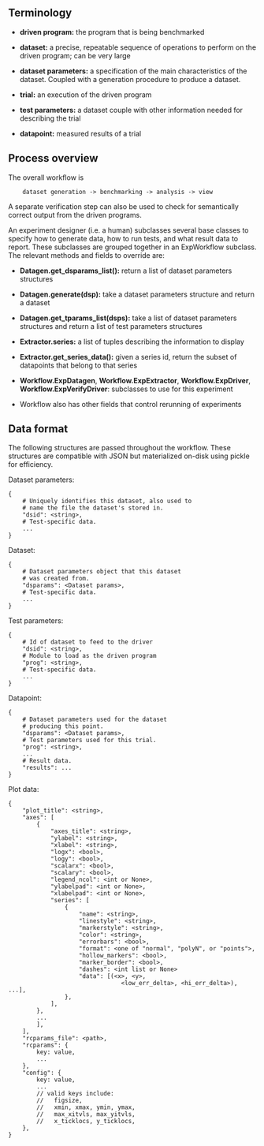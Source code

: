 ## Terminology ##

* **driven program:**
  the program that is being benchmarked

* **dataset:**
  a precise, repeatable sequence of operations to perform on the
  driven program; can be very large

* **dataset parameters:**
  a specification of the main characteristics of the dataset.
  Coupled with a generation procedure to produce a dataset.

* **trial:**
  an execution of the driven program

* **test parameters:**
  a dataset couple with other information needed for describing the trial

* **datapoint:**
  measured results of a trial


## Process overview ##

The overall workflow is

        dataset generation -> benchmarking -> analysis -> view

A separate verification step can also be used to check for semantically
correct output from the driven programs.

An experiment designer (i.e. a human) subclasses several base classes
to specify how to generate data, how to run tests, and what result data
to report. These subclasses are grouped together in an ExpWorkflow subclass.
The relevant methods and fields to override are:

* **Datagen.get_dsparams_list():**
  return a list of dataset parameters structures

* **Datagen.generate(dsp):**
  take a dataset parameters structure and return a dataset

* **Datagen.get_tparams_list(dsps):**
  take a list of dataset parameters structures and return a list
  of test parameters structures

* **Extractor.series:**
  a list of tuples describing the information to display

* **Extractor.get_series_data():**
  given a series id, return the subset of datapoints that belong
  to that series

* **Workflow.ExpDatagen**, **Workflow.ExpExtractor**,
  **Workflow.ExpDriver**, **Workflow.ExpVerifyDriver**:
  subclasses to use for this experiment

* Workflow also has other fields that control rerunning of experiments


## Data format ##

The following structures are passed throughout the workflow.
These structures are compatible with JSON but materialized on-disk
using pickle for efficiency.

Dataset parameters:

    {
        # Uniquely identifies this dataset, also used to
        # name the file the dataset's stored in.
        "dsid": <string>,
        # Test-specific data.
        ...
    }

Dataset:

    {
        # Dataset parameters object that this dataset
        # was created from.
        "dsparams": <Dataset params>,
        # Test-specific data.
        ...
    }

Test parameters:

    {
        # Id of dataset to feed to the driver
        "dsid": <string>,
        # Module to load as the driven program
        "prog": <string>,
        # Test-specific data.
        ...
    }

Datapoint:

    {
        # Dataset parameters used for the dataset
        # producing this point.
        "dsparams": <Dataset params>,
        # Test parameters used for this trial.
        "prog": <string>,
        ...
        # Result data.
        "results": ...
    }

Plot data:

    {
        "plot_title": <string>,
        "axes": [
            {
                "axes_title": <string>,
                "ylabel": <string>,
                "xlabel": <string>,
                "logx": <bool>,
                "logy": <bool>,
                "scalarx": <bool>,
                "scalary": <bool>,
                "legend_ncol": <int or None>,
                "ylabelpad": <int or None>,
                "xlabelpad": <int or None>,
                "series": [
                    {
                        "name": <string>,
                        "linestyle": <string>,
                        "markerstyle": <string>,
                        "color": <string>,
                        "errorbars": <bool>,
                        "format": <one of "normal", "polyN", or "points">,
                        "hollow_markers": <bool>,
                        "marker_border": <bool>,
                        "dashes": <int list or None>
                        "data": [(<x>, <y>,
                                    <low_err_delta>, <hi_err_delta>), ...],
                    },
                ],
            },
            ...
            ],
        ],
        "rcparams_file": <path>,
        "rcparams": {
            key: value,
            ...
        },
        "config": {
            key: value,
            ...
            // valid keys include:
            //   figsize, 
            //   xmin, xmax, ymin, ymax,  
            //   max_xitvls, max_yitvls,
            //   x_ticklocs, y_ticklocs,
        },
    }
